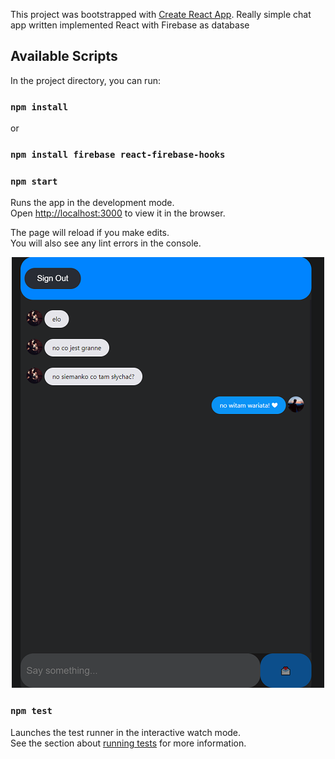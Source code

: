 This project was bootstrapped with [Create React App](https://github.com/facebook/create-react-app).
Really simple chat app written implemented React with Firebase as database
## Available Scripts

In the project directory, you can run:

### `npm install `
or
### `npm install firebase react-firebase-hooks`
### `npm start`

Runs the app in the development mode.<br />
Open [http://localhost:3000](http://localhost:3000) to view it in the browser.

The page will reload if you make edits.<br />
You will also see any lint errors in the console.

<p align="center">
  <img src="https://github.com/zbigniewstefaniuk/zbigniewstefaniuk/blob/master/react-firebase-chat.png">
</p>



### `npm test`

Launches the test runner in the interactive watch mode.<br />
See the section about [running tests](https://facebook.github.io/create-react-app/docs/running-tests) for more information.

